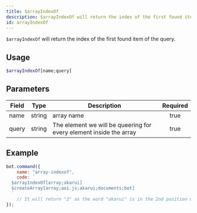 ```yaml
---
title: $arrayIndexOf
description: $arrayIndexOf will return the index of the first found item of the query.
id: arrayIndexOf
---
```


`$arrayIndexOf` will return the index of the first found item of the query.

## Usage

```php
$arrayIndexOf[name;query]
```

## Parameters

| Field     | Type     | Description                                                        | Required |
|-----------|----------|--------------------------------------------------------------------|:--------:|
| name      | string   | array name                                                          |   true   |
| query     | string  | The element we will be queering for every element inside the array |   true   |

## Example

```javascript
bot.command({
    name: "array-indexof",
    code: `
  $arrayIndexOf[array;akarui]
  $createArray[array;aoi.js;akarui;documents;bot]
  `
    // It will return "2" as the word "akarui" is in the 2nd position of the array.
});
```